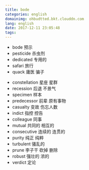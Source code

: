 ```yaml
---
title: bode
categories: english
domainimg: ohbudtted.bkt.clouddn.com
lang: english
date: 2017-12-11 23:05:48
tags:
---
```

* bode 预示
* pesticide 杀虫剂
* dedicated 专用的
* safari  旅行
* quack 庸医 骗子
<!-- more -->
* constellation 星座 星群
* recession 后退 不景气
* specimen 样本 
* predecessor 前辈 原有事物
* casualty 变故  伤忘人数
* indict 指控 控告
* colleague 同事
* mutual 共同的 相互的
* consecutive 连续的 连贯的
* purity 纯正 纯粹
* turbulent 骚乱的
* prune 李子干 砍掉 删除
* robust 强壮的 浓的
* verdict 定论